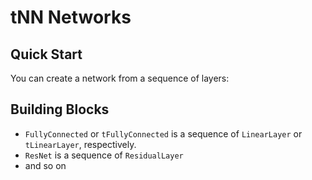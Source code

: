 # tNN Networks

## Quick Start

You can create a network from a sequence of layers:


## Building Blocks

* `FullyConnected` or `tFullyConnected` is a sequence of `LinearLayer` or `tLinearLayer`, respectively.
* `ResNet` is a sequence of `ResidualLayer`
* and so on
